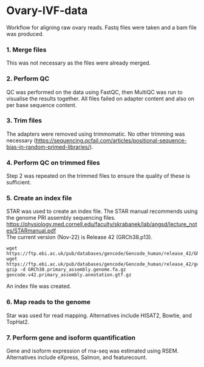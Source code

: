 # Ovary-IVF-data
Workflow for aligning raw ovary reads. Fastq files were taken and a bam file was produced.

### 1. Merge files
This was not necessary as the files were already merged.
### 2. Perform QC
QC was performed on the data using FastQC, then MultiQC was run to visualise the results together. All files failed on adapter content and also on per base sequence content.
### 3. Trim files
The adapters were removed using trimmomatic. No other trimming was necessary (https://sequencing.qcfail.com/articles/positional-sequence-bias-in-random-primed-libraries/).
### 4. Perform QC on trimmed files
Step 2 was repeated on the trimmed files to ensure the quality of these is sufficient.
### 5. Create an index file
STAR was used to create an index file. The STAR manual recommends using the genome PRI assembly sequencing files. <br />
https://physiology.med.cornell.edu/faculty/skrabanek/lab/angsd/lecture_notes/STARmanual.pdf <br />
The current version (Nov-22) is Release 42 (GRCh38.p13). 
```
wget https://ftp.ebi.ac.uk/pub/databases/gencode/Gencode_human/release_42/GRCh38.primary_assembly.genome.fa.gz
wget https://ftp.ebi.ac.uk/pub/databases/gencode/Gencode_human/release_42/gencode.v42.primary_assembly.annotation.gtf.gz
gzip -d GRCh38.primary_assembly.genome.fa.gz gencode.v42.primary_assembly.annotation.gtf.gz
```
An index file was created.
### 6. Map reads to the genome
Star was used for read mapping. Alternatives include HISAT2, Bowtie, and TopHat2. 
### 7. Perform gene and isoform quantification
Gene and isoform expression of rna-seq was estimated using RSEM. Alternatives include eXpress, Salmon, and featurecount.

